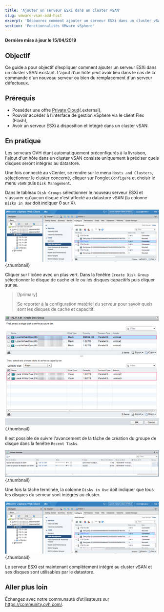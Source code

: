 ```yaml
---
title: 'Ajouter un serveur ESXi dans un cluster vSAN'
slug: vmware-vsan-add-host
excerpt: 'Découvrez comment ajouter un serveur ESXi dans un cluster vSAN existant'
section: 'Fonctionnalités VMware vSphere'
---
```


**Dernière mise à jour le 15/04/2019**

## Objectif

Ce guide a pour objectif d’expliquer comment ajouter un serveur ESXi dans un cluster vSAN existant. L'ajout d'un hôte peut avoir lieu dans le cas de la commande d'un nouveau serveur ou bien du remplacement d'un serveur défectueux.

## Prérequis

* Posséder une offre [Private Cloud](https://www.ovh.com/fr/private-cloud/){.external},
* Pouvoir accéder à l’interface de gestion vSphere via le client Flex (Flash),
* Avoir un serveur ESXi à disposition et intégré dans un cluster vSAN.

## En pratique

Les serveurs OVH étant automatiquement préconfigurés à la livraison, l'ajout d'un hôte dans un cluster vSAN consiste uniquement à préciser quels disques seront intégrés au datastore.

Une fois connecté au vCenter, se rendre sur le menu `Hosts and Clusters`, sélectionner le cluster concerné, cliquer sur l'onglet `Configure` et choisir le menu `vSAN` puis `Disk Management`.

Dans le tableau `Disk Groups` sélectionner le nouveau serveur ESXi et s'assurer qu'aucun disque n'est affecté au datastore vSAN (la colonne `Disks in Use` doit indiquer 0 sur X).

![](images/01.png){.thumbnail}

Cliquer sur l'icône avec un plus vert. Dans la fenêtre `Create Disk Group` sélectionner le disque de cache et le ou les disques capacitifs puis cliquer sur `OK`.

> [!primary]
>
> Se reporter à la configuration matériel du serveur pour savoir quels sont les disques de cache et capacitif.

![](images/02.png){.thumbnail}

Il est possible de suivre l'avancement de la tâche de création du groupe de disque dans la fenêtre `Recent Tasks`.

![](images/03.png){.thumbnail}

Une fois la tâche terminée, la colonne `Disks in Use` doit indiquer que tous les disques du serveur sont intégrés au cluster.

![](images/04.png){.thumbnail}

Le serveur ESXi est maintenant complètement intégré au cluster vSAN et ses disques sont utilisables par le datastore.

## Aller plus loin

Échangez avec notre communauté d’utilisateurs sur <https://community.ovh.com/>.

